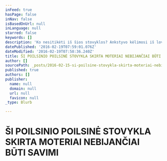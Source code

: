 ```yaml
---
inFeed: true
hasPage: false
inNav: false
isBasedOnUrl: null
inLanguage: null
starred: false
keywords: []
description: 'Ko nesitikėti iš šios stovyklos? Ankstyvo kėlimosi iš lovos, privalomo dalyvavimo užsiėmimuose, stereotipinio asanų, kvėpavimo ir meditacijos mokymo.   Ko tikėtis iš šios stovyklos? Ramybės, džiaugsmo, lengvumo, gerumo, švelnumo, tikrumo, grožio, kūrybos, išminties, meilės proveržio. Autentiškos savęs patyrimo.'
datePublished: '2016-02-19T07:59:01.076Z'
dateModified: '2016-02-19T07:58:36.240Z'
title: ŠI POILSINIO POILSINĖ STOVYKLA SKIRTA MOTERIAI NEBIJANČIAI BŪTI SAVIMI
author: []
sourcePath: _posts/2016-02-15-si-poilsine-stovykla-skirta-moteriai-nebijanciai-buti-savim.md
published: true
authors: []
publisher:
  name: null
  domain: null
  url: null
  favicon: null
_type: Blurb

---
```

# ŠI POILSINIO POILSINĖ STOVYKLA SKIRTA MOTERIAI NEBIJANČIAI BŪTI SAVIMI
